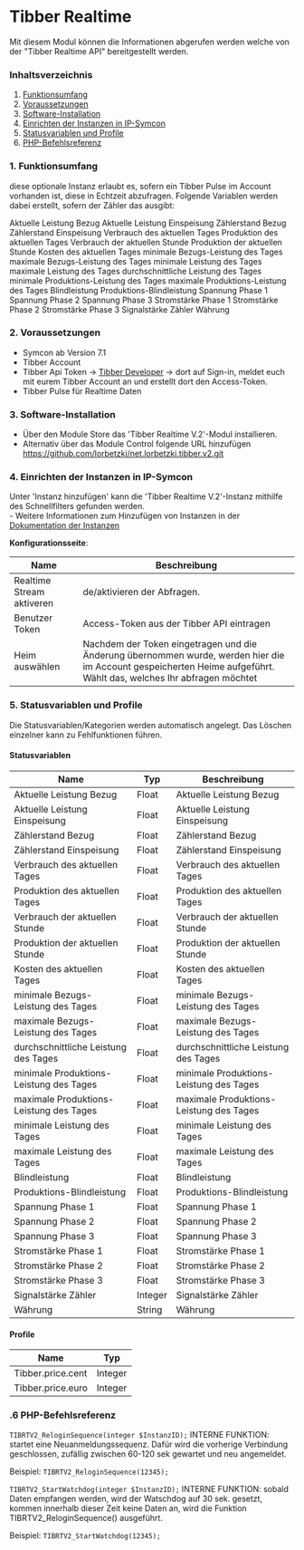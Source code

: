 # Tibber Realtime
Mit diesem Modul können die Informationen abgerufen werden welche von der "Tibber Realtime API" bereitgestellt werden.

### Inhaltsverzeichnis

1. [Funktionsumfang](#1-funktionsumfang)
2. [Voraussetzungen](#2-voraussetzungen)
3. [Software-Installation](#3-software-installation)
4. [Einrichten der Instanzen in IP-Symcon](#4-einrichten-der-instanzen-in-ip-symcon)
5. [Statusvariablen und Profile](#5-statusvariablen-und-profile)
6. [PHP-Befehlsreferenz](#6-php-befehlsreferenz)

### 1. Funktionsumfang

diese optionale Instanz erlaubt es, sofern ein Tibber Pulse im Account vorhanden ist, diese in Echtzeit abzufragen. Folgende Variablen werden dabei erstellt, sofern der Zähler das ausgibt:

Aktuelle Leistung Bezug
Aktuelle Leistung Einspeisung
Zählerstand Bezug
Zählerstand Einspeisung
Verbrauch des aktuellen Tages
Produktion des aktuellen Tages
Verbrauch der aktuellen Stunde
Produktion der aktuellen Stunde
Kosten des aktuellen Tages
minimale Bezugs-Leistung des Tages
maximale Bezugs-Leistung des Tages
minimale Leistung des Tages
maximale Leistung des Tages
durchschnittliche Leistung des Tages
minimale Produktions-Leistung des Tages
maximale Produktions-Leistung des Tages
Blindleistung
Produktions-Blindleistung 
Spannung Phase 1
Spannung Phase 2
Spannung Phase 3
Stromstärke Phase 1
Stromstärke Phase 2
Stromstärke Phase 3
Signalstärke Zähler
Währung

### 2. Voraussetzungen

- Symcon ab Version 7.1
- Tibber Account
- Tibber Api Token -> [Tibber Developer](https://developer.tibber.com/) -> dort auf Sign-in, meldet euch mit eurem Tibber Account an und erstellt dort den Access-Token.
- Tibber Pulse für Realtime Daten

### 3. Software-Installation

* Über den Module Store das 'Tibber Realtime V.2'-Modul installieren.
* Alternativ über das Module Control folgende URL hinzufügen https://github.com/lorbetzki/net.lorbetzki.tibber.v2.git

### 4. Einrichten der Instanzen in IP-Symcon

 Unter 'Instanz hinzufügen' kann die 'Tibber Realtime V.2'-Instanz mithilfe des Schnellfilters gefunden werden.  
	- Weitere Informationen zum Hinzufügen von Instanzen in der [Dokumentation der Instanzen](https://www.symcon.de/service/dokumentation/konzepte/instanzen/#Instanz_hinzufügen)

__Konfigurationsseite__:

Name          				     | Beschreibung
-------------------------------- | -------------------------------------------------------
Realtime Stream aktiveren | de/aktivieren der Abfragen.
Benutzer Token | Access-Token aus der Tibber API eintragen
Heim auswählen | Nachdem der Token eingetragen und die Änderung übernommen wurde, werden hier die im Account gespeicherten Heime aufgeführt. Wählt das, welches Ihr abfragen möchtet



### 5. Statusvariablen und Profile

Die Statusvariablen/Kategorien werden automatisch angelegt. Das Löschen einzelner kann zu Fehlfunktionen führen.

#### Statusvariablen

Name                          							| Typ     | Beschreibung
----------------------------- 							| ------- | ------------
Aktuelle Leistung Bezug | Float | Aktuelle Leistung Bezug
Aktuelle Leistung Einspeisung | Float | Aktuelle Leistung Einspeisung
Zählerstand Bezug | Float | Zählerstand Bezug
Zählerstand Einspeisung | Float | Zählerstand Einspeisung
Verbrauch des aktuellen Tages | Float | Verbrauch des aktuellen Tages
Produktion des aktuellen Tages | Float | Produktion des aktuellen Tages
Verbrauch der aktuellen Stunde | Float | Verbrauch der aktuellen Stunde
Produktion der aktuellen Stunde | Float | Produktion der aktuellen Stunde
Kosten des aktuellen Tages | Float | Kosten des aktuellen Tages
minimale Bezugs-Leistung des Tages | Float | minimale Bezugs-Leistung des Tages
maximale Bezugs-Leistung des Tages | Float | maximale Bezugs-Leistung des Tages
durchschnittliche Leistung des Tages | Float | durchschnittliche Leistung des Tages
minimale Produktions-Leistung des Tages | Float | minimale Produktions-Leistung des Tages
maximale Produktions-Leistung des Tages | Float | maximale Produktions-Leistung des Tages
minimale Leistung des Tages | Float | minimale Leistung des Tages
maximale Leistung des Tages | Float | maximale Leistung des Tages
Blindleistung | Float | Blindleistung
Produktions-Blindleistung | Float | Produktions-Blindleistung
Spannung Phase 1 | Float | Spannung Phase 1
Spannung Phase 2 | Float | Spannung Phase 2
Spannung Phase 3 | Float | Spannung Phase 3
Stromstärke Phase 1 | Float | Stromstärke Phase 1
Stromstärke Phase 2 | Float | Stromstärke Phase 2
Stromstärke Phase 3 | Float | Stromstärke Phase 3
Signalstärke Zähler | Integer | Signalstärke Zähler
Währung | String | Währung

#### Profile

Name                    | Typ
------------------------| -------
Tibber.price.cent | Integer | Eurocent zweistellig
Tibber.price.euro | Integer | Euro zweistellig

### .6 PHP-Befehlsreferenz
`TIBRTV2_ReloginSequence(integer $InstanzID);`
INTERNE FUNKTION: startet eine Neuanmeldungssequenz. Dafür wird die vorherige Verbindung geschlossen, zufällig zwischen 60-120 sek gewartet und neu angemeldet.

Beispiel:
`TIBRTV2_ReloginSequence(12345);`


`TIBRTV2_StartWatchdog(integer $InstanzID);`
INTERNE FUNKTION: sobald Daten empfangen werden, wird der Watschdog auf 30 sek. gesetzt, kommen innerhalb dieser Zeit keine Daten an, wird die Funktion TIBRTV2_ReloginSequence() ausgeführt.

Beispiel:
`TIBRTV2_StartWatchdog(12345);`
